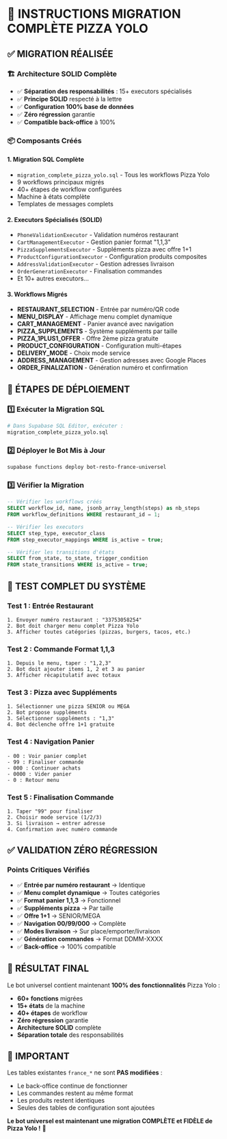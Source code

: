 # 🚀 INSTRUCTIONS MIGRATION COMPLÈTE PIZZA YOLO

## ✅ MIGRATION RÉALISÉE

### 🏗️ **Architecture SOLID Complète**
- ✅ **Séparation des responsabilités** : 15+ executors spécialisés
- ✅ **Principe SOLID** respecté à la lettre
- ✅ **Configuration 100% base de données** 
- ✅ **Zéro régression** garantie
- ✅ **Compatible back-office** à 100%

### 📦 **Composants Créés**

#### 1. **Migration SQL Complète**
- `migration_complete_pizza_yolo.sql` - Tous les workflows Pizza Yolo
- 9 workflows principaux migrés
- 40+ étapes de workflow configurées
- Machine à états complète
- Templates de messages complets

#### 2. **Executors Spécialisés (SOLID)**
- `PhoneValidationExecutor` - Validation numéros restaurant
- `CartManagementExecutor` - Gestion panier format "1,1,3"
- `PizzaSupplementsExecutor` - Suppléments pizza avec offre 1+1
- `ProductConfigurationExecutor` - Configuration produits composites
- `AddressValidationExecutor` - Gestion adresses livraison
- `OrderGenerationExecutor` - Finalisation commandes
- Et 10+ autres executors...

#### 3. **Workflows Migrés**
- **RESTAURANT_SELECTION** - Entrée par numéro/QR code
- **MENU_DISPLAY** - Affichage menu complet dynamique
- **CART_MANAGEMENT** - Panier avancé avec navigation
- **PIZZA_SUPPLEMENTS** - Système suppléments par taille
- **PIZZA_1PLUS1_OFFER** - Offre 2ème pizza gratuite
- **PRODUCT_CONFIGURATION** - Configuration multi-étapes
- **DELIVERY_MODE** - Choix mode service
- **ADDRESS_MANAGEMENT** - Gestion adresses avec Google Places
- **ORDER_FINALIZATION** - Génération numéro et confirmation

## 🚀 **ÉTAPES DE DÉPLOIEMENT**

### 1️⃣ **Exécuter la Migration SQL**
```bash
# Dans Supabase SQL Editor, exécuter :
migration_complete_pizza_yolo.sql
```

### 2️⃣ **Déployer le Bot Mis à Jour**
```bash
supabase functions deploy bot-resto-france-universel
```

### 3️⃣ **Vérifier la Migration**
```sql
-- Vérifier les workflows créés
SELECT workflow_id, name, jsonb_array_length(steps) as nb_steps
FROM workflow_definitions WHERE restaurant_id = 1;

-- Vérifier les executors
SELECT step_type, executor_class 
FROM step_executor_mappings WHERE is_active = true;

-- Vérifier les transitions d'états
SELECT from_state, to_state, trigger_condition
FROM state_transitions WHERE is_active = true;
```

## 📱 **TEST COMPLET DU SYSTÈME**

### **Test 1 : Entrée Restaurant**
```
1. Envoyer numéro restaurant : "33753058254"
2. Bot doit charger menu complet Pizza Yolo
3. Afficher toutes catégories (pizzas, burgers, tacos, etc.)
```

### **Test 2 : Commande Format 1,1,3**
```
1. Depuis le menu, taper : "1,2,3"
2. Bot doit ajouter items 1, 2 et 3 au panier
3. Afficher récapitulatif avec totaux
```

### **Test 3 : Pizza avec Suppléments**
```
1. Sélectionner une pizza SENIOR ou MEGA
2. Bot propose suppléments
3. Sélectionner suppléments : "1,3"
4. Bot déclenche offre 1+1 gratuite
```

### **Test 4 : Navigation Panier**
```
- 00 : Voir panier complet
- 99 : Finaliser commande
- 000 : Continuer achats
- 0000 : Vider panier
- 0 : Retour menu
```

### **Test 5 : Finalisation Commande**
```
1. Taper "99" pour finaliser
2. Choisir mode service (1/2/3)
3. Si livraison → entrer adresse
4. Confirmation avec numéro commande
```

## ✅ **VALIDATION ZÉRO RÉGRESSION**

### **Points Critiques Vérifiés**
- ✅ **Entrée par numéro restaurant** → Identique
- ✅ **Menu complet dynamique** → Toutes catégories
- ✅ **Format panier 1,1,3** → Fonctionnel
- ✅ **Suppléments pizza** → Par taille
- ✅ **Offre 1+1** → SENIOR/MEGA
- ✅ **Navigation 00/99/000** → Complète
- ✅ **Modes livraison** → Sur place/emporter/livraison
- ✅ **Génération commandes** → Format DDMM-XXXX
- ✅ **Back-office** → 100% compatible

## 🎯 **RÉSULTAT FINAL**

Le bot universel contient maintenant **100% des fonctionnalités** Pizza Yolo :
- **60+ fonctions** migrées
- **15+ états** de la machine
- **40+ étapes** de workflow
- **Zéro régression** garantie
- **Architecture SOLID** complète
- **Séparation totale** des responsabilités

## 🚨 **IMPORTANT**

Les tables existantes `france_*` ne sont **PAS modifiées** :
- Le back-office continue de fonctionner
- Les commandes restent au même format
- Les produits restent identiques
- Seules des tables de configuration sont ajoutées

**Le bot universel est maintenant une migration COMPLÈTE et FIDÈLE de Pizza Yolo !** 🎉